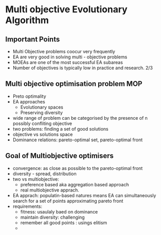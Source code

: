 # Multi objective Evolutionary Algorithm 

## Important Points
- Multi Objective problems coocur very frequently 
- EA are very good in solving multi - objective problems 
- MOEAs are one of the most successful EA subareas
- Number of objectives is typically low in practice and research. 2/3

## Multi objective optimisation problem MOP
- Preto optimality
- EA approaches
  - Evolutionary spaces
  - Preserving diversity
- wide range of problem can be categorised by the presence of n possibly confliting objective 
- two problems: finding a set of good solutions
- objective vs solutions space 
- Dominance relations: pareto-optimal set, pareto-optimal front

## Goal of Multiobjective optimisers
- convergence: as close as possible to the pareto-optimal front
- diversity - spread, distribution 
- two vs multiobjective: 
  - preference based aka aggregation based approach
  - real multiobjective apprach. 
- EA apprach: populatin-based natures means EA can simultaneously search for a set of points approximating pareto front 
- requirements: 
  - fitness: usaulaly baed on dominance
  - maintain diversity: challenging 
  - remember all good points : usings elitism 
  - 
